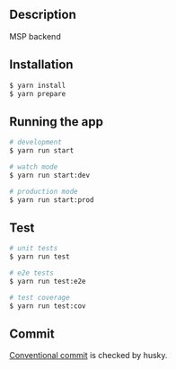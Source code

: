 ## Description

MSP backend

## Installation

```bash
$ yarn install
$ yarn prepare
```

## Running the app

```bash
# development
$ yarn run start

# watch mode
$ yarn run start:dev

# production mode
$ yarn run start:prod
```

## Test

```bash
# unit tests
$ yarn run test

# e2e tests
$ yarn run test:e2e

# test coverage
$ yarn run test:cov
```

## Commit

[Conventional commit](https://github.com/nestjs/nest) is checked by husky.
